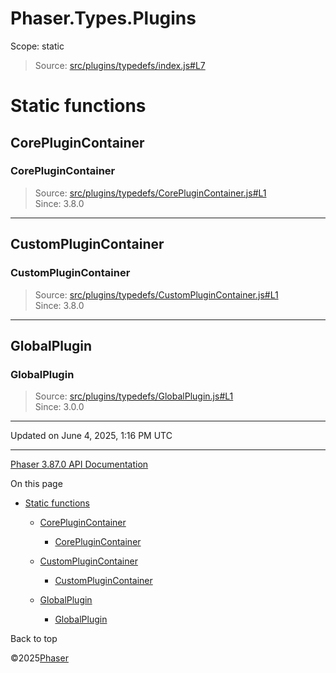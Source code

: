 # Phaser.Types.Plugins

Scope:
static

> Source: [src/plugins/typedefs/index.js#L7](https://github.com/phaserjs/phaser/blob/v3.87.0/src/plugins/typedefs/index.js#L7)

# Static functions

## CorePluginContainer

### CorePluginContainer

> Source: [src/plugins/typedefs/CorePluginContainer.js#L1](https://github.com/phaserjs/phaser/blob/v3.87.0/src/plugins/typedefs/CorePluginContainer.js#L1)  
> Since: 3.8.0

---

## CustomPluginContainer

### CustomPluginContainer

> Source: [src/plugins/typedefs/CustomPluginContainer.js#L1](https://github.com/phaserjs/phaser/blob/v3.87.0/src/plugins/typedefs/CustomPluginContainer.js#L1)  
> Since: 3.8.0

---

## GlobalPlugin

### GlobalPlugin

> Source: [src/plugins/typedefs/GlobalPlugin.js#L1](https://github.com/phaserjs/phaser/blob/v3.87.0/src/plugins/typedefs/GlobalPlugin.js#L1)  
> Since: 3.0.0

---

Updated on June 4, 2025, 1:16 PM UTC

---

[Phaser 3.87.0 API Documentation](../../index.md)

On this page

* [Static functions](#static-functions)

  + [CorePluginContainer](#coreplugincontainer)

    - [CorePluginContainer](#coreplugincontainer-1)
  + [CustomPluginContainer](#customplugincontainer)

    - [CustomPluginContainer](#customplugincontainer-1)
  + [GlobalPlugin](#globalplugin)

    - [GlobalPlugin](#globalplugin-1)

Back to top

©2025[Phaser](https://docs.phaser.io)